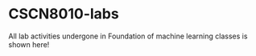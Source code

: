 # CSCN8010-labs
All lab activities undergone in Foundation of machine learning classes is shown here!
